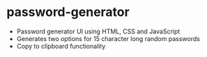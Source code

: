 # password-generator
 
- Password generator UI using HTML, CSS and JavaScript 
- Generates two options for 15 character long random passwords 
- Copy to clipboard functionality 
